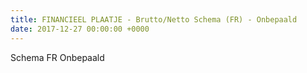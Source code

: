 ```yaml
---
title: FINANCIEEL PLAATJE - Brutto/Netto Schema (FR) - Onbepaald
date: 2017-12-27 00:00:00 +0000
---
```

Schema FR Onbepaald